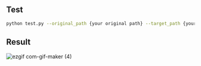 ## Test
```bash
python test.py --original_path {your original path} --target_path {your target path}
```
## Result
![ezgif com-gif-maker (4)](https://user-images.githubusercontent.com/72849922/130189323-abf6a726-979e-428e-80c4-d166e446dc17.gif)
